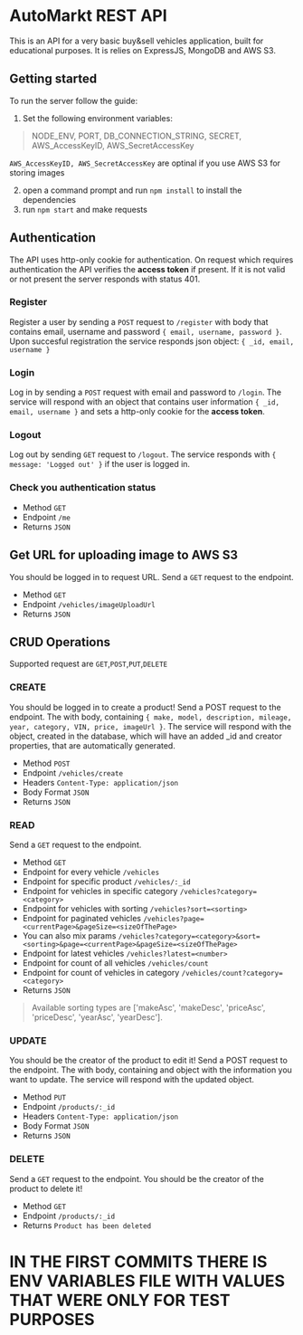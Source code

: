 # AutoMarkt REST API
This is an API for a very basic buy&sell vehicles application, built for educational purposes.
It is relies on ExpressJS, MongoDB and AWS S3.

## Getting started
To run the server follow the guide:
1. Set the following environment variables: 
> NODE_ENV, PORT, DB_CONNECTION_STRING, SECRET, AWS_AccessKeyID, AWS_SecretAccessKey

`AWS_AccessKeyID, AWS_SecretAccessKey` are optinal if you use AWS S3 for storing images

2. open a command prompt and run `npm install` to install the dependencies
3. run `npm start` and make requests

## Authentication
The API uses http-only cookie for authentication. On request which requires authentication the API verifies the **access token** if present. If it is not valid or not present the server responds with status 401.

### Register
Register a user by sending a `POST` request to `/register` with body that contains email, username and password `{ email, username, password }`. Upon succesful registration the service responds json object: `{ _id, email, username }`

### Login
Log in by sending a `POST` request with email and password to `/login`. The service will respond with an object that contains user information `{ _id, email, username }` and sets a http-only cookie for the **access token**.

### Logout
Log out by sending `GET` request to `/logout`. The service responds with `{ message: 'Logged out' }` if the user is logged in.

### Check you authentication status
- Method `GET`
- Endpoint `/me`
- Returns `JSON`

## Get URL for uploading image to AWS S3
You should be logged in to request URL.
Send a `GET` request to the endpoint.

- Method `GET`
- Endpoint `/vehicles/imageUploadUrl`
- Returns `JSON`

## CRUD Operations
Supported request are `GET`,`POST`,`PUT`,`DELETE`

### CREATE
You should be logged in to create a product!
Send a POST request to the endpoint. The with body, containing `{ make, model, description, mileage, year, category, VIN, price, imageUrl }`. The service will respond with the object, created in the database, which will have an added _id and creator properties, that are automatically generated.

- Method `POST`
- Endpoint `/vehicles/create`
- Headers `Content-Type: application/json`
- Body Format `JSON`
- Returns `JSON`

### READ
Send a `GET` request to the endpoint.

- Method `GET`
- Endpoint for every vehicle `/vehicles`
- Endpoint for specific product `/vehicles/:_id`
- Endpoint for vehicles in specific category `/vehicles?category=<category>`
- Endpoint for vehicles with sorting `/vehicles?sort=<sorting>`
- Endpoint for paginated vehicles  `/vehicles?page=<currentPage>&pageSize=<sizeOfThePage>`
- You can also mix params `/vehicles?category=<category>&sort=<sorting>&page=<currentPage>&pageSize=<sizeOfThePage>`
- Endpoint for latest vehicles `/vehicles?latest=<number>`
- Endpoint for count of all vehicles `/vehicles/count`
- Endpoint for count of vehicles in category `/vehicles/count?category=<category>`
- Returns `JSON`

> Available sorting types are ['makeAsc', 'makeDesc', 'priceAsc', 'priceDesc', 'yearAsc', 'yearDesc'].

### UPDATE
You should be the creator of the product to edit it!
Send a POST request to the endpoint. The with body, containing and object with the information you want to update. The service will respond with the updated object.

- Method `PUT`
- Endpoint `/products/:_id`
- Headers `Content-Type: application/json`
- Body Format `JSON`
- Returns `JSON`

### DELETE
Send a `GET` request to the endpoint.
You should be the creator of the product to delete it!

- Method `GET`
- Endpoint `/products/:_id`
- Returns `Product has been deleted`

# IN THE FIRST COMMITS THERE IS ENV VARIABLES FILE WITH VALUES THAT WERE ONLY FOR TEST PURPOSES
